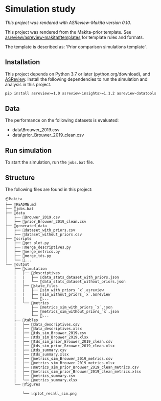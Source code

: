 # Simulation study

*This project was rendered with ASReview-Makita version 0.10.*

This project was rendered from the Makita-prior template. See [asreview/asreview-makita#templates](https://github.com/asreview/asreview-makita#templates) for template rules and formats.

The template is described as: 'Prior comparison simulations template'.

## Installation

This project depends on Python 3.7 or later (python.org/download), and [ASReview](https://asreview.nl/download/). Install the following dependencies to run the simulation and analysis in this project.

```sh
pip install asreview>=1.0 asreview-insights>=1.1.2 asreview-datatools
```

## Data

The performance on the following datasets is evaluated:

- data\Brouwer_2019.csv
- data\prior_Brouwer_2019_clean.csv

## Run simulation

To start the simulation, run the `jobs.bat` file.

## Structure

The following files are found in this project:

    📦Makita
    ├── 📜README.md
    ├── 📜jobs.bat
    ├── 📂data
    │   ├── 📜Brouwer_2019.csv
    │   ├── 📜prior_Brouwer_2019_clean.csv
    ├── 📂generated_data
    │   ├── 📜dataset_with_priors.csv
    │   ├── 📜dataset_without_priors.csv
    ├── 📂scripts
    │   ├── 📜get_plot.py
    │   ├── 📜merge_descriptives.py
    │   ├── 📜merge_metrics.py
    │   ├── 📜merge_tds.py
    │   └── 📜...
    └── 📂output
        ├── 📂simulation
        |   ├── 📂descriptives
        |   |   ├── 📜data_stats_dataset_with_priors.json
        |   |   └── 📜data_stats_dataset_without_priors.json
        |   ├── 📂state_files
        |   |   ├── 📜sim_with_priors_`x`.asreview
        |   |   ├── 📜sim_without_priors_`x`.asreview
        |   |   └── 📜...
        |   └── 📂metrics
        |       ├── 📜metrics_sim_with_priors_`x`.json
        |       ├── 📜metrics_sim_without_priors_`x`.json
        |       └── 📜...
        ├── 📂tables
        |   ├── 📜data_descriptives.csv
        |   ├── 📜data_descriptives.xlsx
        |   ├── 📜tds_sim_Brouwer_2019.csv
        |   ├── 📜tds_sim_Brouwer_2019.xlsx
        |   ├── 📜tds_sim_prior_Brouwer_2019_clean.csv
        |   ├── 📜tds_sim_prior_Brouwer_2019_clean.xlsx
        |   ├── 📜tds_summary.csv
        |   ├── 📜tds_summary.xlsx
        |   ├── 📜metrics_sim_Brouwer_2019_metrics.csv
        |   ├── 📜metrics_sim_Brouwer_2019_metrics.xlsx
        |   ├── 📜metrics_sim_prior_Brouwer_2019_clean_metrics.csv
        |   ├── 📜metrics_sim_prior_Brouwer_2019_clean_metrics.xlsx
        |   ├── 📜metrics_summary.csv
        |   └── 📜metrics_summary.xlsx
        └── 📂figures

            └── 📈plot_recall_sim.png
